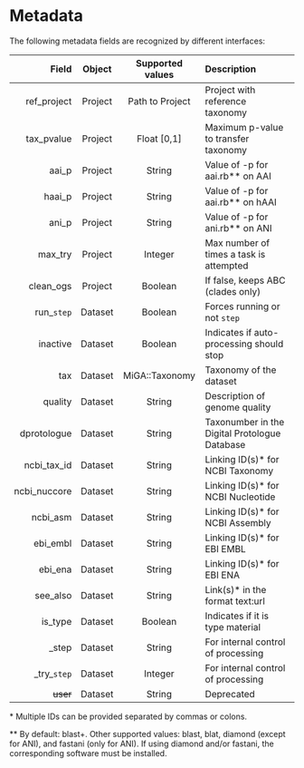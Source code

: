 # Metadata

The following metadata fields are recognized by different interfaces:

| Field      | Object  | Supported values | Description
| ----------:|:-------:|:----------------:|:------------------------------------
| ref_project| Project | Path to Project  | Project with reference taxonomy
| tax_pvalue | Project | Float [0,1]      | Maximum p-value to transfer taxonomy
| aai_p      | Project | String           | Value of -p for aai.rb\*\* on AAI
| haai_p     | Project | String           | Value of -p for aai.rb\*\* on hAAI
| ani_p      | Project | String           | Value of -p for ani.rb\*\* on ANI
| max_try    | Project | Integer          | Max number of times a task is attempted
| clean_ogs  | Project | Boolean          | If false, keeps ABC (clades only)
| run_`step` | Dataset | Boolean          | Forces running or not `step`
| inactive   | Dataset | Boolean          | Indicates if auto-processing should stop
| tax        | Dataset | MiGA::Taxonomy   | Taxonomy of the dataset
| quality    | Dataset | String           | Description of genome quality
| dprotologue  | Dataset | String         | Taxonumber in the Digital Protologue Database
| ncbi_tax_id  | Dataset | String         | Linking ID(s)* for NCBI Taxonomy
| ncbi_nuccore | Dataset | String         | Linking ID(s)* for NCBI Nucleotide
| ncbi_asm     | Dataset | String         | Linking ID(s)* for NCBI Assembly
| ebi_embl     | Dataset | String         | Linking ID(s)* for EBI EMBL
| ebi_ena      | Dataset | String         | Linking ID(s)* for EBI ENA
| see_also     | Dataset | String         | Link(s)* in the format text:url
| is_type      | Dataset | Boolean        | Indicates if it is type material
| _step        | Dataset | String         | For internal control of processing
| \_try_`step` | Dataset | Integer        | For internal control of processing
| ~~user~~     | Dataset | String         | Deprecated

\* Multiple IDs can be provided separated by commas or colons.

\*\* By default: blast+. Other supported values: blast, blat, diamond (except
for ANI), and fastani (only for ANI). If using diamond and/or fastani, the
corresponding software must be installed.

